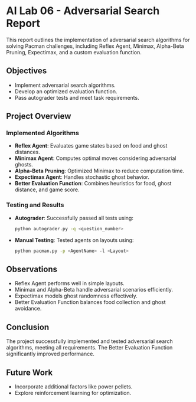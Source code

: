 # AI Lab 06 - Adversarial Search Report

This report outlines the implementation of adversarial search algorithms for solving Pacman challenges, including Reflex Agent, Minimax, Alpha-Beta Pruning, Expectimax, and a custom evaluation function.

## Objectives
- Implement adversarial search algorithms.
- Develop an optimized evaluation function.
- Pass autograder tests and meet task requirements.

## Project Overview

### Implemented Algorithms
- **Reflex Agent**: Evaluates game states based on food and ghost distances.
- **Minimax Agent**: Computes optimal moves considering adversarial ghosts.
- **Alpha-Beta Pruning**: Optimized Minimax to reduce computation time.
- **Expectimax Agent**: Handles stochastic ghost behavior.
- **Better Evaluation Function**: Combines heuristics for food, ghost distance, and game score.

### Testing and Results
- **Autograder**: Successfully passed all tests using:
  ```bash
  python autograder.py -q <question_number>
  ```
- **Manual Testing**: Tested agents on layouts using:
  ```bash
  python pacman.py -p <AgentName> -l <Layout>
  ```

## Observations
- Reflex Agent performs well in simple layouts.
- Minimax and Alpha-Beta handle adversarial scenarios efficiently.
- Expectimax models ghost randomness effectively.
- Better Evaluation Function balances food collection and ghost avoidance.

## Conclusion
The project successfully implemented and tested adversarial search algorithms, meeting all requirements. The Better Evaluation Function significantly improved performance.

## Future Work
- Incorporate additional factors like power pellets.
- Explore reinforcement learning for optimization.
